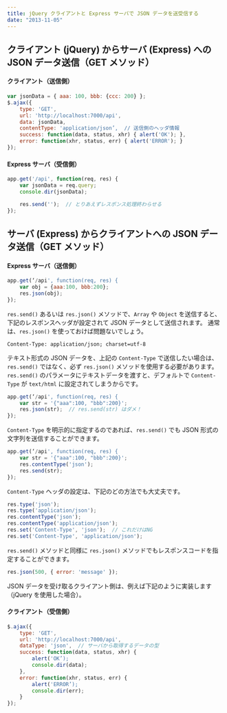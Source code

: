 ```yaml
---
title: jQuery クライアントと Express サーバで JSON データを送受信する
date: "2013-11-05"
---
```


クライアント (jQuery) からサーバ (Express) への JSON データ送信（GET メソッド）
----

#### クライアント（送信側）

```javascript
var jsonData = { aaa: 100, bbb: {ccc: 200} };
$.ajax({
    type: 'GET',
    url: 'http://localhost:7000/api',
    data: jsonData,
    contentType: 'application/json’,  // 送信側のヘッダ情報
    success: function(data, status, xhr) { alert('OK'); },
    error: function(xhr, status, err) { alert('ERROR'); }
});
```

#### Express サーバ（受信側）

```javascript
app.get('/api', function(req, res) {
    var jsonData = req.query;
    console.dir(jsonData);

    res.send('');  // とりあえずレスポンス処理終わらせる
});
```


サーバ (Express) からクライアントへの JSON データ送信（GET メソッド）
----

#### Express サーバ（送信側）

```javascript
app.get(‘/api', function(req, res) {
    var obj = {aaa:100, bbb:200};
    res.json(obj);
});
```

`res.send()` あるいは `res.json()` メソッドで、`Array` や `Object` を送信すると、下記のレスポンスヘッダが設定されて JSON データとして送信されます。
通常は、`res.json()` を使っておけば問題ないでしょう。

```
Content-Type: application/json; charset=utf-8
```

テキスト形式の JSON データを、上記の `Content-Type` で送信したい場合は、`res.send()` ではなく、必ず `res.json()` メソッドを使用する必要があります。
`res.send()` のパラメータにテキストデータを渡すと、デフォルトで `Content-Type` が `text/html` に設定されてしまうからです。

```javascript
app.get(‘/api', function(req, res) {
    var str = '{"aaa":100, "bbb":200}';
    res.json(str);  // res.send(str) はダメ！
});
```

`Content-Type` を明示的に指定するのであれば、`res.send()` でも JSON 形式の文字列を送信することができます。

```javascript
app.get(‘/api', function(req, res) {
    var str = '{"aaa":100, "bbb":200}';
    res.contentType('json');
    res.send(str);
});
```

`Content-Type` ヘッダの設定は、下記のどの方法でも大丈夫です。

```javascript
res.type('json');
res.type('application/json');
res.contentType('json');
res.contentType('application/json');
res.set('Content-Type', 'json');  // これだけはNG
res.set('Content-Type', 'application/json');
```

`res.send()` メソッドと同様に `res.json()` メソッドでもレスポンスコードを指定することができます。

```javascript
res.json(500, { error: 'message' });
```

JSON データを受け取るクライアント側は、例えば下記のように実装します（jQuery を使用した場合）。

#### クライアント（受信側）

```javascript
$.ajax({
    type: 'GET',
    url: 'http://localhost:7000/api',
    dataType: 'json',  // サーバから取得するデータの型
    success: function(data, status, xhr) {
        alert('OK’);
        console.dir(data);
    },
    error: function(xhr, status, err) {
        alert('ERROR’);
        console.dir(err);
    }
});
```

